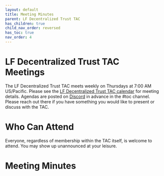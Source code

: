 ```yaml
---
layout: default
title: Meeting Minutes
parent: LF Decentralized Trust TAC
has_children: true
child_nav_order: reversed
has_toc: true
nav_order: 4
---
```

[//]: # (SPDX-License-Identifier: CC-BY-4.0)

# LF Decentralized Trust TAC Meetings

The LF Decentralized Trust TAC meets weekly on Thursdays at 7:00 AM US/Pacific. Please see the [LF Decentralized Trust TAC calendar](https://lists.hyperledger.org/g/toc/calendar) for meeting details. Agendas are posted on [Discord](https://discord.gg/hyperledger) in advance in the #toc channel. Please reach out there if you have something you would like to present or discuss with the TAC.

# Who Can Attend

Everyone, regardless of membership within the TAC itself, is welcome to attend. You may show up unannounced at your leisure.

# Meeting Minutes
